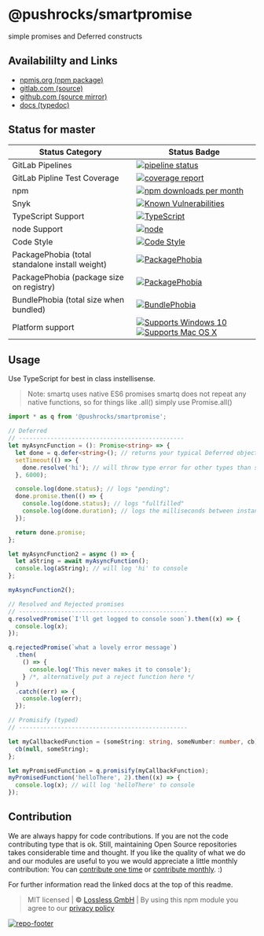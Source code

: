 # @pushrocks/smartpromise
simple promises and Deferred constructs

## Availabililty and Links
* [npmjs.org (npm package)](https://www.npmjs.com/package/@pushrocks/smartpromise)
* [gitlab.com (source)](https://gitlab.com/pushrocks/smartpromise)
* [github.com (source mirror)](https://github.com/pushrocks/smartpromise)
* [docs (typedoc)](https://pushrocks.gitlab.io/smartpromise/)

## Status for master

Status Category | Status Badge
-- | --
GitLab Pipelines | [![pipeline status](https://gitlab.com/pushrocks/smartpromise/badges/master/pipeline.svg)](https://lossless.cloud)
GitLab Pipline Test Coverage | [![coverage report](https://gitlab.com/pushrocks/smartpromise/badges/master/coverage.svg)](https://lossless.cloud)
npm | [![npm downloads per month](https://badgen.net/npm/dy/@pushrocks/smartpromise)](https://lossless.cloud)
Snyk | [![Known Vulnerabilities](https://badgen.net/snyk/pushrocks/smartpromise)](https://lossless.cloud)
TypeScript Support | [![TypeScript](https://badgen.net/badge/TypeScript/>=%203.x/blue?icon=typescript)](https://lossless.cloud)
node Support | [![node](https://img.shields.io/badge/node->=%2010.x.x-blue.svg)](https://nodejs.org/dist/latest-v10.x/docs/api/)
Code Style | [![Code Style](https://badgen.net/badge/style/prettier/purple)](https://lossless.cloud)
PackagePhobia (total standalone install weight) | [![PackagePhobia](https://badgen.net/packagephobia/install/@pushrocks/smartpromise)](https://lossless.cloud)
PackagePhobia (package size on registry) | [![PackagePhobia](https://badgen.net/packagephobia/publish/@pushrocks/smartpromise)](https://lossless.cloud)
BundlePhobia (total size when bundled) | [![BundlePhobia](https://badgen.net/bundlephobia/minzip/@pushrocks/smartpromise)](https://lossless.cloud)
Platform support | [![Supports Windows 10](https://badgen.net/badge/supports%20Windows%2010/yes/green?icon=windows)](https://lossless.cloud) [![Supports Mac OS X](https://badgen.net/badge/supports%20Mac%20OS%20X/yes/green?icon=apple)](https://lossless.cloud)

## Usage

Use TypeScript for best in class instellisense.

> Note: smartq uses native ES6 promises
> smartq does not repeat any native functions, so for things like .all() simply use Promise.all()

```typescript
import * as q from '@pushrocks/smartpromise';

// Deferred
// -----------------------------------------------
let myAsyncFunction = (): Promise<string> => {
  let done = q.defer<string>(); // returns your typical Deferred object
  setTimeout(() => {
    done.resolve('hi'); // will throw type error for other types than string as argument ;)
  }, 6000);

  console.log(done.status); // logs "pending";
  done.promise.then(() => {
    console.log(done.status); // logs "fullfilled"
    console.log(done.duration); // logs the milliseconds between instantiation and fullfillment
  });

  return done.promise;
};

let myAsyncFunction2 = async () => {
  let aString = await myAsyncFunction();
  console.log(aString); // will log 'hi' to console
};

myAsyncFunction2();

// Resolved and Rejected promises
// ------------------------------------------------
q.resolvedPromise(`I'll get logged to console soon`).then((x) => {
  console.log(x);
});

q.rejectedPromise(`what a lovely error message`)
  .then(
    () => {
      console.log('This never makes it to console');
    } /*, alternatively put a reject function here */
  )
  .catch((err) => {
    console.log(err);
  });

// Promisify (typed)
// ------------------------------------------------

let myCallbackedFunction = (someString: string, someNumber: number, cb) => {
  cb(null, someString);
};

let myPromisedFunction = q.promisify(myCallbackFunction);
myPromisedFunction('helloThere', 2).then((x) => {
  console.log(x); // will log 'helloThere' to console
});
```


## Contribution

We are always happy for code contributions. If you are not the code contributing type that is ok. Still, maintaining Open Source repositories takes considerable time and thought. If you like the quality of what we do and our modules are useful to you we would appreciate a little monthly contribution: You can [contribute one time](https://lossless.link/contribute-onetime) or [contribute monthly](https://lossless.link/contribute). :)

For further information read the linked docs at the top of this readme.

> MIT licensed | **&copy;** [Lossless GmbH](https://lossless.gmbh)
| By using this npm module you agree to our [privacy policy](https://lossless.gmbH/privacy)

[![repo-footer](https://lossless.gitlab.io/publicrelations/repofooter.svg)](https://maintainedby.lossless.com)
